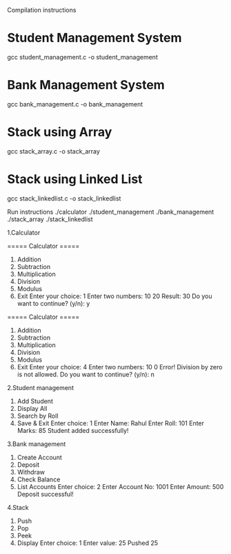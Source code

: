 Compilation instructions 

# Student Management System
gcc student_management.c -o student_management

# Bank Management System
gcc bank_management.c -o bank_management

# Stack using Array
gcc stack_array.c -o stack_array

# Stack using Linked List
gcc stack_linkedlist.c -o stack_linkedlist



Run instructions
./calculator
./student_management
./bank_management
./stack_array
./stack_linkedlist


1.Calculator

===== Calculator =====
1. Addition
2. Subtraction
3. Multiplication
4. Division
5. Modulus
6. Exit
Enter your choice: 1
Enter two numbers: 10 20
Result: 30
Do you want to continue? (y/n): y

===== Calculator =====
1. Addition
2. Subtraction
3. Multiplication
4. Division
5. Modulus
6. Exit
Enter your choice: 4
Enter two numbers: 10 0
Error! Division by zero is not allowed.
Do you want to continue? (y/n): n

2.Student management 

1. Add Student
2. Display All
3. Search by Roll
4. Save & Exit
Enter choice: 1
Enter Name: Rahul
Enter Roll: 101
Enter Marks: 85
Student added successfully!


3.Bank management

1. Create Account
2. Deposit
3. Withdraw
4. Check Balance
5. List Accounts
Enter choice: 2
Enter Account No: 1001
Enter Amount: 500
Deposit successful!

4.Stack

1. Push
2. Pop
3. Peek
4. Display
Enter choice: 1
Enter value: 25
Pushed 25